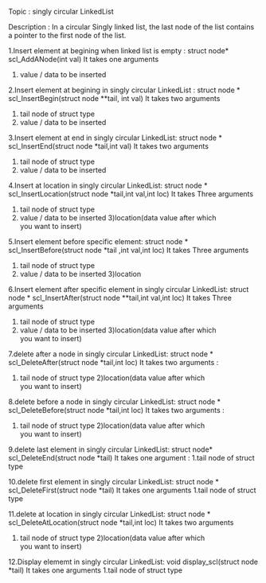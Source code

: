 Topic : singly circular LinkedList

Description : In a circular Singly linked list, the last node of the list contains a pointer to the first node of the list.

1.Insert element at begining when linked list is empty :
struct node* scl_AddANode(int val)
It takes one arguments
1) value / data to be inserted


2.Insert element at begining  in singly circular LinkedList :
struct node * scl_InsertBegin(struct node **tail, int val)
It takes two arguments
1) tail node of struct type 
2) value / data to be inserted


3.Insert element at end  in singly circular LinkedList:
struct node * scl_InsertEnd(struct node *tail,int val)
It takes two arguments
1) tail node of struct type 
2) value / data to be inserted



4.Insert at location  in singly circular LinkedList:
struct node * scl_InsertLocation(struct node *tail,int val,int loc)
It takes Three arguments
1) tail node of struct type 
2) value / data to be inserted
3)location(data value after which you want to insert)


5.Insert element before specific element:
struct node * scl_InsertBefore(struct node *tail ,int val,int loc)
It takes Three arguments
1) tail node of struct type 
2) value / data to be inserted
3)location


6.Insert element after specific element in singly circular LinkedList:
struct node * scl_InsertAfter(struct node **tail,int val,int loc)
It takes Three arguments
1) tail node of struct type 
2) value / data to be inserted
3)location(data value after which you want to insert)



7.delete after a node in singly circular LinkedList:
struct node * scl_DeleteAfter(struct node *tail,int loc)
It takes two arguments :
1) tail node of struct type 
2)location(data value after which you want to insert)



8.delete before a node in singly circular LinkedList:
struct node * scl_DeleteBefore(struct node *tail,int loc)
It takes two arguments :
1) tail node of struct type 
2)location(data value after which you want to insert)


9.delete last element in singly circular LinkedList:
struct node* scl_DeleteEnd(struct node *tail)
It takes one argument :
1.tail  node of struct type


10.delete first element  in singly circular LinkedList:
struct node * scl_DeleteFirst(struct node *tail)
It takes one arguments
1.tail node of struct type


11.delete  at location  in singly circular LinkedList:
struct node * scl_DeleteAtLocation(struct node *tail,int loc)
It takes two arguments
1) tail node of struct type 
2)location(data value after which you want to insert)


12.Display elememt  in singly circular LinkedList:
void display_scl(struct node *tail)
It takes one arguments
1.tail node of struct type
